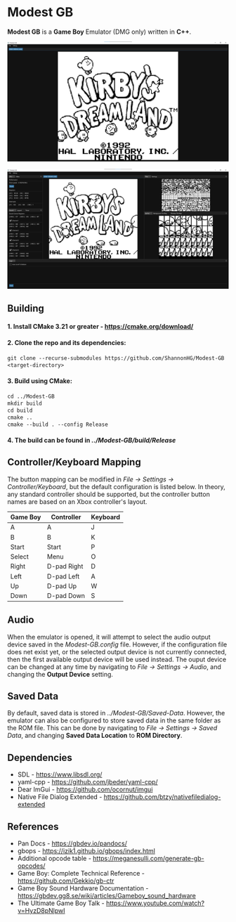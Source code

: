# Modest GB
**Modest GB** is a **Game Boy** Emulator (DMG only) written in **C++**. 

![Main Window](./Screenshots/Main-Window.png)

![All Windows](./Screenshots/All-Windows.png)

## Building
#### 1. Install **CMake** 3.21 or greater - https://cmake.org/download/
#### 2. Clone the repo and its dependencies:
```
git clone --recurse-submodules https://github.com/ShannonHG/Modest-GB <target-directory>
```
#### 3. Build using **CMake**:
```
cd ../Modest-GB
mkdir build
cd build
cmake ..
cmake --build . --config Release
```
#### 4. The build can be found in *../Modest-GB/build/Release*

## Controller/Keyboard Mapping 
The button mapping can be modified in *File -> Settings -> Controller/Keyboard*, but the default configuration is listed below. In theory, any standard controller should be supported, but the controller button names are based on an Xbox controller's layout.

| Game Boy | Controller | Keyboard |
|----------|------------|----------|
|A         |A           |J         |
|B         |B           |K         |
|Start     |Start       |P         |
|Select    |Menu        |O         |
|Right     |D-pad Right |D         |
|Left      |D-pad Left  |A         |
|Up        |D-pad Up    |W         |
|Down      |D-pad Down  |S         |

## Audio
When the emulator is opened, it will attempt to select the audio output device saved in the *Modest-GB.config* file. However, if the configuration file does net exist yet, or the selected output device is not currently connected, then the first available output device will be used instead. The ouput device can be changed at any time by navigating to *File -> Settings -> Audio*, and changing the **Output Device** setting.

## Saved Data
By default, saved data is stored in *../Modest-GB/Saved-Data*. However, the emulator can also be configured to store saved data in the same folder as the ROM file. This can be done by navigating to *File -> Settings -> Saved Data*, and changing **Saved Data Location** to **ROM Directory**.

## Dependencies
* SDL - https://www.libsdl.org/
* yaml-cpp - https://github.com/jbeder/yaml-cpp/
* Dear ImGui - https://github.com/ocornut/imgui
* Native File Dialog Extended - https://github.com/btzy/nativefiledialog-extended

## References
* Pan Docs - https://gbdev.io/pandocs/
* gbops - https://izik1.github.io/gbops/index.html
* Additional opcode table - https://meganesulli.com/generate-gb-opcodes/
* Game Boy: Complete Technical Reference - https://github.com/Gekkio/gb-ctr
* Game Boy Sound Hardware Documentation - https://gbdev.gg8.se/wiki/articles/Gameboy_sound_hardware
* The Ultimate Game Boy Talk - https://www.youtube.com/watch?v=HyzD8pNlpwI
